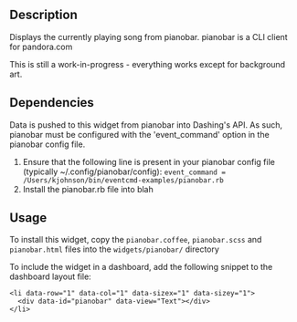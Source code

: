 ## Description
Displays the currently playing song from pianobar.
pianobar is a CLI client for pandora.com

This is still a work-in-progress - everything works except for background art.

## Dependencies
Data is pushed to this widget from pianobar into Dashing's API.  As such, pianobar must be configured with the 'event_command' option in the pianobar config file.

1. Ensure that the following line is present in your pianobar config file (typically ~/.config/pianobar/config):  ```event_command = /Users/kjohnson/bin/eventcmd-examples/pianobar.rb```
2. Install the pianobar.rb file into blah

## Usage
To install this widget, copy the ```pianobar.coffee```, ```pianobar.scss``` and ```pianobar.html``` files into the ```widgets/pianobar/``` directory

To include the widget in a dashboard, add the following snippet to the dashboard layout file:
```
<li data-row="1" data-col="1" data-sizex="1" data-sizey="1">
  <div data-id="pianobar" data-view="Text"></div>
</li>
```